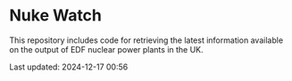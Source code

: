 # Nuke Watch

This repository includes code for retrieving the latest information available on the output of EDF nuclear power plants in the UK.

Last updated: 2024-12-17 00:56